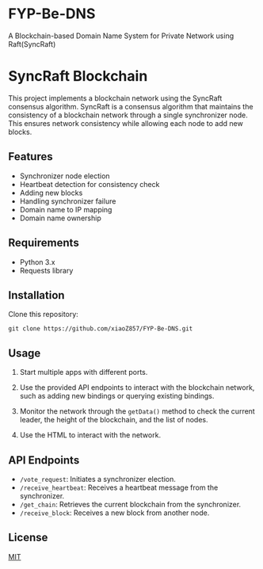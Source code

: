 # FYP-Be-DNS
A Blockchain-based Domain Name System for Private Network using Raft(SyncRaft)

# SyncRaft Blockchain

This project implements a blockchain network using the SyncRaft consensus algorithm. SyncRaft is a consensus algorithm that maintains the consistency of a blockchain network through a single synchronizer node. This ensures network consistency while allowing each node to add new blocks.

## Features

- Synchronizer node election
- Heartbeat detection for consistency check
- Adding new blocks
- Handling synchronizer failure
- Domain name to IP mapping
- Domain name ownership

## Requirements

- Python 3.x
- Requests library

## Installation

Clone this repository:

```git bash
git clone https://github.com/xiaoZ857/FYP-Be-DNS.git
```

## Usage

1. Start multiple apps with different ports.

2. Use the provided API endpoints to interact with the blockchain network, such as adding new bindings or querying existing bindings.

3. Monitor the network through the `getData()` method to check the current leader, the height of the blockchain, and the list of nodes.

4. Use the HTML to interact with the network.

## API Endpoints

- `/vote_request`: Initiates a synchronizer election.
- `/receive_heartbeat`: Receives a heartbeat message from the synchronizer.
- `/get_chain`: Retrieves the current blockchain from the synchronizer.
- `/receive_block`: Receives a new block from another node.

## License

[MIT](https://choosealicense.com/licenses/mit/)